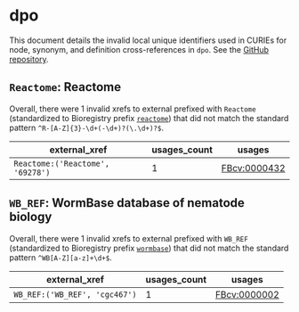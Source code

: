 # dpo

This document details the invalid local unique identifiers used in CURIEs
for node, synonym, and definition cross-references in `dpo`. See the [GitHub repository](https://github.com/FlyBase/drosophila-phenotype-ontology).


## `Reactome`: Reactome

Overall, there were 1 invalid
xrefs to external prefixed with `Reactome` (standardized to Bioregistry
prefix [`reactome`](https://bioregistry.io/reactome)) that
did not match the standard pattern `^R-[A-Z]{3}-\d+(-\d+)?(\.\d+)?$`.

| external_xref                    |   usages_count | usages                                                      |
|----------------------------------|----------------|-------------------------------------------------------------|
| `Reactome:('Reactome', '69278')` |              1 | [FBcv:0000432](http://purl.obolibrary.org/obo/FBcv_0000432) |

## `WB_REF`: WormBase database of nematode biology

Overall, there were 1 invalid
xrefs to external prefixed with `WB_REF` (standardized to Bioregistry
prefix [`wormbase`](https://bioregistry.io/wormbase)) that
did not match the standard pattern `^WB[A-Z][a-z]+\d+$`.

| external_xref                 |   usages_count | usages                                                      |
|-------------------------------|----------------|-------------------------------------------------------------|
| `WB_REF:('WB_REF', 'cgc467')` |              1 | [FBcv:0000002](http://purl.obolibrary.org/obo/FBcv_0000002) |

